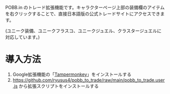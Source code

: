 POBB.in のトレード拡張機能です。キャラクターページ上部の装備欄のアイテムを右クリックすることで、直接日本語版の公式トレードサイトにアクセスできます。

(ユニーク装備、ユニークフラスコ、ユニークジュエル、クラスタージュエルに対応しています。)

# 導入方法
1. Google拡張機能の「[Tampermonkey](https://chromewebstore.google.com/detail/tampermonkey/dhdgffkkebhmkfjojejmpbldmpobfkfo?hl=ja)」をインストールする
2. https://github.com/ryusus4/pobb_to_trade/raw/main/pobb_to_trade.user.js から拡張スクリプトをインストールする
